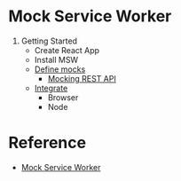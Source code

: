 # Mock Service Worker

1. Getting Started
   - Create React App
   - Install MSW
   - [Define mocks](./msw/define_mocks.md)
     - [Mocking REST API](./msw/mocking_rest_api.md)
   - [Integrate](https://mswjs.io/docs/getting-started/integrate)
     - Browser
     - Node

# Reference

- [Mock Service Worker](https://mswjs.io/)
